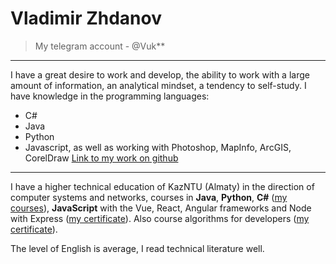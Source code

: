 # Vladimir Zhdanov
> My telegram account - @Vuk**
---
I have a great desire to work and develop, the ability to work with a large amount of information, an analytical mindset, a tendency to self-study.
I have knowledge in the programming languages:
* C#
* Java
* Python
* Javascript,
as well as working with Photoshop, MapInfo, ArсGIS, CorelDraw
[Link to my work on github](https://github.com/VukZh)
---

I have a higher technical education of KazNTU (Almaty) in the direction of computer systems and networks, courses in **Java**, **Python**, **C#** ([my courses](https://www.specialist.ru/profile/public/1100632)), **JavaScript**  with the Vue, React, Angular frameworks and Node with Express ([my certificate](https://otus.ru/media/5b/f6/722991_%D0%92%D0%BB%D0%B0%D0%B4%D0%B8%D0%BC%D0%B8%D1%80_%D0%96%D0%B4%D0%B0%D0%BD%D0%BE%D0%B2__c%D0%B5%D1%80%D1%82%D0%B8%D1%84%D0%B8%D0%BA%D0%B0%D1%82_%D0%BA%D1%83%D1%80%D1%81%D0%B0__Fullstack_%D1%80%D0%B0%D0%B7%D1%80%D0%B0%D0%B1%D0%BE%D1%82%D1%87%D0%B8%D0%BA_JavaScript____OTUS.pdf)). Also course algorithms for developers ([my certificate](https://otus.ru/media/ba/92/d1afcd_%D0%92%D0%BB%D0%B0%D0%B4%D0%B8%D0%BC%D0%B8%D1%80_%D0%96%D0%B4%D0%B0%D0%BD%D0%BE%D0%B2__c%D0%B5%D1%80%D1%82%D0%B8%D1%84%D0%B8%D0%BA%D0%B0%D1%82_%D0%BA%D1%83%D1%80%D1%81%D0%B0__%D0%90%D0%BB%D0%B3%D0%BE%D1%80%D0%B8%D1%82%D0%BC%D1%8B_%D0%B4%D0%BB%D1%8F_%D1%80%D0%B0%D0%B7%D1%80%D0%B0%D0%B1%D0%BE%D1%82%D1%87%D0%B8%D0%BA%D0%BE%D0%B2____OTUS.pdf)).

The level of English is average, I read technical literature well.
